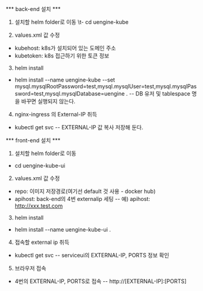 *** back-end 설치 ***

1. 설치할 helm folder로 이동
 \t- cd uengine-kube

2. values.xml 값 수정
 - kubehost: k8s가 설치되어 있는 도메인 주소
 - kubetoken: k8s 접근하기 위한 토큰 정보

3. helm install
 - helm install --name uengine-kube  --set mysql.mysqlRootPassword=test,mysql.mysqlUser=test,mysql.mysqlPassword=test,mysql.mysqlDatabase=uengine .
  -- DB 유저 및 tablespace 명을 바꾸면 실행되지 않는다.

4. nginx-ingress 의 External-IP 취득
 - kubectl get svc 
  -- EXTERNAL-IP 값 복사 저장해 둔다.



*** front-end 설치 ***
1. 설치할 helm folder로 이동
 - cd uengine-kube-ui

2. values.xml 값 수정
 - repo: 이미지 저장경로(여기선 default 것 사용 - docker hub)
 - apihost: back-end의 4번 externalip 세팅
  -- 예) apihost: http://xxx.test.com

3. helm install
 - helm install --name uengine-kube-ui .

4. 접속할 external ip 취득
 - kubectl get svc 
  -- serviceui의  EXTERNAL-IP, PORTS 정보 확인

5. 브라우저 접속
 - 4번의 EXTERNAL-IP, PORTS로 접속
  -- http://[EXTERNAL-IP]:[PORTS]
